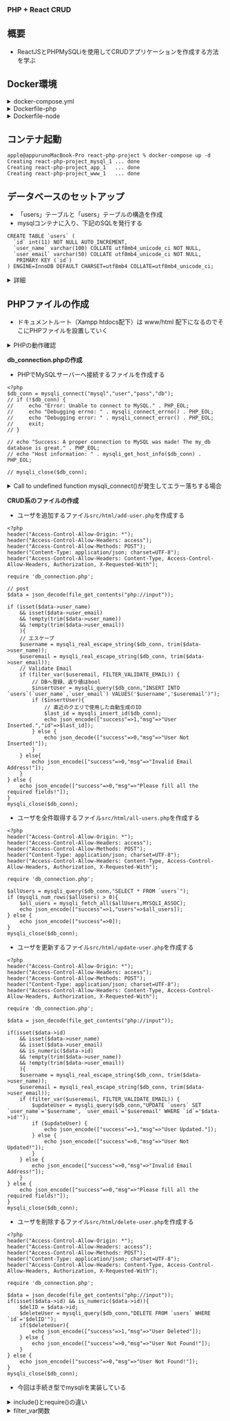 ### PHP + React CRUD

## 概要

- ReactJSとPHPMySQLiを使用してCRUDアプリケーションを作成する方法を学ぶ

## Docker環境

<details>
<summary>docker-compose.yml</summary>

```yaml:
version: '3.4'
x-logging:
  &default-logging
  driver: "json-file"
  options:
    max-size: "100k"
    max-file: "3"
volumes:
  mysql_data: { driver: local }
services:

  mysql:
    image: mysql:5.7
    environment:
      MYSQL_ROOT_PASSWORD: root
      MYSQL_DATABASE: db
      MYSQL_USER: user
      MYSQL_PASSWORD: password
      TZ: 'Asia/Tokyo'
    volumes:
    - mysql_data:/var/lib/mysql

  www:
    build:
      context: .
      dockerfile: Dockerfile-php
    logging: *default-logging
    volumes:
    - ./www:/var/www
    - ./www/php.ini:/usr/local/etc/php/php.ini
    environment:
    - DB_CONNECTION=mysql
    - DB_HOST=mysql
    - DB_DATABASE=db
    - DB_USERNAME=user
    - DB_PASSWORD=password
    ports: 
    - "80:80"

  app:
    build:
      context: .
      dockerfile: Dockerfile-node
    logging: *default-logging
    volumes:
    - ./app/:/app/
    command: sh
    tty: true
    ports: 
    - "8001:8001"
```
</details>

<details>
<summary>Dockerfile-php</summary>

```Dockerfile:
FROM php:7.3-apache

RUN apt update && apt-get install -y git libzip-dev
RUN docker-php-ext-install pdo_mysql zip

RUN a2enmod rewrite

WORKDIR /var/www

RUN docker-php-ext-install opcache
RUN pecl install apcu
RUN docker-php-ext-enable apcu
```
</details>

<details>
<summary>Dockerfile-node</summary>

```Dockerfile:
FROM node:10-alpine
  
ENV APP_PORT 8001
ENV APP_ROOT /app
EXPOSE $APP_PORT
WORKDIR $APP_ROOT

CMD [ "sh" ]

RUN apk update && \
    apk add git openssh curl jq && \
    curl -o- -L https://yarnpkg.com/install.sh | sh

RUN apk add python make g++
```
</details>

## コンテナ起動

```sh:
apple@appurunoMacBook-Pro react-php-project % docker-compose up -d
Creating react-php-project_mysql_1 ... done
Creating react-php-project_app_1   ... done
Creating react-php-project_www_1   ... done
```

## データベースのセットアップ

- 「users」テーブルと「users」テーブルの構造を作成
- mysqlコンテナに入り、下記のSQLを発行する

```sql:
CREATE TABLE `users` (
  `id` int(11) NOT NULL AUTO_INCREMENT,
  `user_name` varchar(100) COLLATE utf8mb4_unicode_ci NOT NULL,
  `user_email` varchar(50) COLLATE utf8mb4_unicode_ci NOT NULL,
   PRIMARY KEY (`id`)
) ENGINE=InnoDB DEFAULT CHARSET=utf8mb4 COLLATE=utf8mb4_unicode_ci;
```

<details>
<summary>詳細</summary>

```sh:
apple@appurunoMacBook-Pro react-php-project % docker-compose exec mysql bash
root@90ff1349b046:/# mysql -uuser -ppass -Ddb
mysql> CREATE TABLE `users` (
    ->   `id` int(11) NOT NULL AUTO_INCREMENT,
    ->   `user_name` varchar(100) COLLATE utf8mb4_unicode_ci NOT NULL,
    ->   `user_email` varchar(50) COLLATE utf8mb4_unicode_ci NOT NULL,
    ->    PRIMARY KEY (`id`)
    -> ) ENGINE=InnoDB DEFAULT CHARSET=utf8mb4 COLLATE=utf8mb4_unicode_ci;
mysql> show tables;
+--------------+
| Tables_in_db |
+--------------+
| users        |
+--------------+
1 row in set (0.00 sec)
mysql> desc users;
+------------+--------------+------+-----+---------+----------------+
| Field      | Type         | Null | Key | Default | Extra          |
+------------+--------------+------+-----+---------+----------------+
| id         | int(11)      | NO   | PRI | NULL    | auto_increment |
| user_name  | varchar(100) | NO   |     | NULL    |                |
| user_email | varchar(50)  | NO   |     | NULL    |                |
+------------+--------------+------+-----+---------+----------------+
3 rows in set (0.01 sec)
```
- データベースエンジンは「InnoDB」
  - InnoDB: トランザクションに対応したデータベースエンジン (PostgreSQLに似たACID互換のトランザクションに対応)
  - ※ MySQL5.5からトランザクション処理ができる『InnoDB』がデフォルトストレージとなっている
  - 他のエンジンとして「MyISAM」というものがある
</details>

## PHPファイルの作成

- ドキュメントルート（Xampp htdocs配下）は www/html 配下になるのでそこにPHPファイルを設置していく

<details>
<summary>PHPの動作確認</summary>

- 試しに`www/html/`にディレクトリを切って、下記のような`test.php`を配置する
```php:
<?php phpinfo();
```
- localhostをブラウザから確認してみるも、`You don't have permission to access this resource.`と403エラーが返ってくる場合は下記を参考にすると良い
```sh:
apple@appurunoMacBook-Pro react-php-project % docker-compose exec www bash

# 権限の確認
root@e210de531d8a:/var/www# ls -la
total 4
drwxr-xr-x 4 root root  128 Feb 24 13:49 .
drwxr-xr-x 1 root root 4096 Feb  1 19:26 ..
drwxr-xr-x 3 root root   96 Feb 24 13:49 html
drwxr-xr-x 2 root root   64 Feb 24 09:42 php.ini

# OSの確認
root@e210de531d8a:/etc# cat /etc/debian_version 
10.2

# 'apache2'サービスに使用されるユーザ名を探す
root@e210de531d8a:/etc# cat /etc/apache2/envvars
# /etc/init.d/apache2, /etc/logrotate.d/apache2, etc.
: ${APACHE_RUN_USER:=www-data}
export APACHE_RUN_USER
: ${APACHE_RUN_GROUP:=www-data}
export APACHE_RUN_GROUP

# Debine系のApache実行ユーザは「www-data」でありuid:gid=33:33
root@e210de531d8a:/var/www/html# id www-data
uid=33(www-data) gid=33(www-data) groups=33(www-data)
```
</details>

**db_connection.phpの作成**

- PHPでMySQLサーバーへ接続するファイルを作成する
```php:www/html/db_connection.php
<?php
$db_conn = mysqli_connect("mysql","user","pass","db");
// if (!$db_conn) {
//     echo "Error: Unable to connect to MySQL." . PHP_EOL;
//     echo "Debugging errno: " . mysqli_connect_errno() . PHP_EOL;
//     echo "Debugging error: " . mysqli_connect_error() . PHP_EOL;
//     exit;
// }

// echo "Success: A proper connection to MySQL was made! The my_db database is great." . PHP_EOL;
// echo "Host information: " . mysqli_get_host_info($db_conn) . PHP_EOL;

// mysqli_close($db_conn);
```

<details>
<summary>Call to undefined function mysqli_connect()が発生してエラー落ちする場合</summary>

- php-mysqliモジュールをインストールしていない事が原因
- 解決策1： mysqli関数を使えるようにdockerfileを以下のように書き換えてbuildし直す
```Dockerfile:
FROM php:7.3-apache
RUN apt-get update && docker-php-ext-install mysqli pdo_mysql
```
- 解決策2： コンテナの中に入ってモジュールをインストールしてコンテナの再起動
```sh:
apple@appurunoMacBook-Pro react-php-project % docker-compose exec www bash
root@b0fcc5b5e447:/var/www# docker-php-ext-install mysqli
apple@appurunoMacBook-Pro react-php-project % docker-compose restart  
```

- DockerHubで提供されているPHPのイメージでは、PHPの拡張機能をインストールするためのスクリプト(`docker-php-ext-*`)が使用できる
  - 公式レポジトリ：https://github.com/docker-library/php/tree/1eb2c0ab518d874ab8c114c514e16aa09394de14/7.3/stretch/apache
  - 引数を元によしなにPHP拡張昨日なモジュールをインストールしてくれる
  - docker-php-ext-configure：引数を元にphpizeやconfigure実行してくれる
  - docker-php-ext-install：引数を元にエクステンションをインストールしてくれる
  - docker-php-ext-enable：引数を元にエクステンションを有効にしてくれる
</details>


**CRUD系のファイルの作成**

- ユーザを追加するファイル`src/html/add-user.php`を作成する
```php:add-user.php
<?php
header("Access-Control-Allow-Origin: *");
header("Access-Control-Allow-Headers: access");
header("Access-Control-Allow-Methods: POST");
header("Content-Type: application/json; charset=UTF-8");
header("Access-Control-Allow-Headers: Content-Type, Access-Control-Allow-Headers, Authorization, X-Requested-With");

require 'db_connection.php';

// post
$data = json_decode(file_get_contents("php://input"));

if (isset($data->user_name)
    && isset($data->user_email) 
	&& !empty(trim($data->user_name)) 
	&& !empty(trim($data->user_email))
	){
    // エスケープ 
    $username = mysqli_real_escape_string($db_conn, trim($data->user_name));
    $useremail = mysqli_real_escape_string($db_conn, trim($data->user_email));
    // Validate Email
    if (filter_var($useremail, FILTER_VALIDATE_EMAIL)) {
        // DBへ登録、返り値はbool
        $insertUser = mysqli_query($db_conn,"INSERT INTO `users`(`user_name`,`user_email`) VALUES('$username','$useremail')");
        if ($insertUser){
            // 直近のクエリで使用した自動生成のID
            $last_id = mysqli_insert_id($db_conn);
            echo json_encode(["success"=>1,"msg"=>"User Inserted.","id"=>$last_id]);
        } else {
            echo json_decode(["success"=>0,"msg"=>"User Not Inserted!"]);
        }
    } else{
        echo json_encode(["success"=>0,"msg"=>"Invalid Email Address!"]);
    }
} else {
    echo json_encode(["success"=>0,"msg"=>"Please fill all the required fields!"]);
}
mysqli_close($db_conn);
```

- ユーザを全件取得するファイル`src/html/all-users.php`を作成する
```php:all-users.php
<?php
header("Access-Control-Allow-Origin: *");
header("Access-Control-Allow-Headers: access");
header("Access-Control-Allow-Methods: POST");
header("Content-Type: application/json; charset=UTF-8");
header("Access-Control-Allow-Headers: Content-Type, Access-Control-Allow-Headers, Authorization, X-Requested-With");

require 'db_connection.php';

$allUsers = mysqli_query($db_conn,"SELECT * FROM `users`");
if (mysqli_num_rows($allUsers) > 0){
    $all_users = mysqli_fetch_all($allUsers,MYSQLI_ASSOC);
    echo json_encode(["success"=>1,"users"=>$all_users]);
} else {
    echo json_encode(["success"=>0]);
}
mysqli_close($db_conn);
```

- ユーザを更新するファイル`src/html/update-user.php`を作成する
```php:update-user.php
<?php
header("Access-Control-Allow-Origin: *");
header("Access-Control-Allow-Headers: access");
header("Access-Control-Allow-Methods: POST");
header("Content-Type: application/json; charset=UTF-8");
header("Access-Control-Allow-Headers: Content-Type, Access-Control-Allow-Headers, Authorization, X-Requested-With");

require 'db_connection.php';

$data = json_decode(file_get_contents("php://input"));

if(isset($data->id) 
	&& isset($data->user_name) 
	&& isset($data->user_email) 
	&& is_numeric($data->id) 
	&& !empty(trim($data->user_name)) 
	&& !empty(trim($data->user_email))
	){
    $username = mysqli_real_escape_string($db_conn, trim($data->user_name));
    $useremail = mysqli_real_escape_string($db_conn, trim($data->user_email));
    if (filter_var($useremail, FILTER_VALIDATE_EMAIL)) {
        $updateUser = mysqli_query($db_conn,"UPDATE `users` SET `user_name`='$username', `user_email`='$useremail' WHERE `id`='$data->id'");
        if ($updateUser) {
            echo json_encode(["success"=>1,"msg"=>"User Updated."]);
        } else {
            echo json_encode(["success"=>0,"msg"=>"User Not Updated!"]);
        }
    } else {
        echo json_encode(["success"=>0,"msg"=>"Invalid Email Address!"]);
    }
} else {
    echo json_encode(["success"=>0,"msg"=>"Please fill all the required fields!"]);
}
mysqli_close($db_conn);
```

- ユーザを削除するファイル`src/html/delete-user.php`を作成する
```php:delete-user.php
<?php
header("Access-Control-Allow-Origin: *");
header("Access-Control-Allow-Headers: access");
header("Access-Control-Allow-Methods: POST");
header("Content-Type: application/json; charset=UTF-8");
header("Access-Control-Allow-Headers: Content-Type, Access-Control-Allow-Headers, Authorization, X-Requested-With");

require 'db_connection.php';

$data = json_decode(file_get_contents("php://input"));
if(isset($data->id) && is_numeric($data->id)){
    $delID = $data->id;
    $deleteUser = mysqli_query($db_conn,"DELETE FROM `users` WHERE `id`='$delID'");
    if($deleteUser){
        echo json_encode(["success"=>1,"msg"=>"User Deleted"]);
    } else {
        echo json_encode(["success"=>0,"msg"=>"User Not Found!"]);
    }
} else {
    echo json_encode(["success"=>0,"msg"=>"User Not Found!"]);
}
mysqli_close($db_conn);
```

- 今回は手続き型でmysqliを実装している

<details>
<summary>include()とrequire()の違い</summary>

- PHPで外部ファイルを読み込む場合、`require`、`require_once`、`include`、`include_once`の４種類の読み込み方が存在する

**require**
> require は include とほぼ同じですが、失敗した場合に E_COMPILE_ERROR レベルの致命的なエラーも発生するという点が異なります。 
> つまり、スクリプトの処理がそこで止まってしまうということです。
> 一方 include の場合は、警告 (E_WARNING) を発するもののスクリプトの処理は続行します。
- requireは指定されたファイルが読み込めない場合、Fatal Error(致命的なエラー)となり処理が停止

**require_once**
> require_once 文は require とほぼ同じ意味ですが、 ファイルがすでに読み込まれているかどうかを PHP がチェックするという点が異なります。
> すでに読み込まれている場合はそのファイルを読み込みません。
- ファイルがすでに読み込まれている場合は再読み込みしない

**include**
> include は、ファイルを見つけられない場合に warning を発行します。
> 一方 require の場合は、同じ場合に fatal error を発行する点が異なります。
- includeは指定されたファイルが読み込めない場合、Warning(警告)となるがその先の処理はそのまま実行

**include_once**
> include_once 命令は、スクリプトの実行時に指定 したファイルを読み込み評価します。
> この動作は、 include 命令と似ていますが、ファイルからのコー ドが既に読み込まれている場合は、再度読み込まれないという重要な違い があります。また、include_once は TRUE を返します。
> その名が示す通り、ファイルは一度しか読み込まれません。
- ファイルがすでに読み込まれている場合は再読み込みしない

**使い分け**
- ファイルが読み込めない場合に処理を停止する場合はrequireを使用
- 一度しか読み込まなくていいものは_onceをつける

</details>

<details>
<summary>filter_var関数</summary>

- フォームの値をチェックする等のバリデート関数
- preg_macth等を使わなくても手軽に行えるバリデート関数
- pregと同じ感じで正規表現でのチェックも行える（以下は電話番号の検証例）
```php:
$reg = '03-123';
// filter_var(チェックしたい値, FILTER_VALIDATE_REGEXP, array(‘options’ => array(‘regexp’ => チェックパターン)))
$options = array('options' => array('regexp' => '/^0\d{1,5}-?\d{0,4}-?\d{4}$/'));
$value = filter_var($reg, FILTER_VALIDATE_REGEXP, $options);
var_dump($value);
 
=> boolean false
```
- コールバックフィルターとかも存在する
```php:
// filter_var(コールバック関数の引数, FILTER_CALLBACK, array(‘options’ => コールバック関数名を指定))
function chars_count($str)
{
    $cnt = mb_strlen($str);
    if ($cnt > 10 ) {
        return $str;
    } else {
        return false;
    }
 
}
$callback = "文字列カウント";
$str = filter_var($callback, FILTER_CALLBACK, array('options' => 'chars_count'));
var_dump($str);
 
=> boolean false
```
- オプションを配列で取る方法
```php:
$options = array(
    'options' => array(
        'default' => '値に収まりませんでした。', // フィルタが失敗した場合に返す値
        // その他のオプションをここ
        'min_range' => 0,
        'max_range' => 100,
    ),
    'flags' => FILTER_FLAG_ALLOW_OCTAL,
);
$var = filter_var('200', FILTER_VALIDATE_INT, $options);
var_dump($var);
 
=> string '値に収まりませんでした。'
```
</details>

